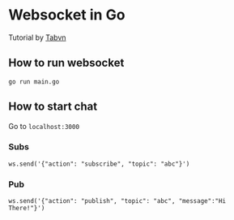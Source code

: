 # Websocket in Go

Tutorial by [Tabvn](https://www.youtube.com/watch?v=yyREnTgRTQ0)


## How to run websocket

```
go run main.go
```

## How to start chat
Go to `localhost:3000`

### Subs
```
ws.send('{"action": "subscribe", "topic": "abc"}')
```

### Pub
```
ws.send('{"action": "publish", "topic": "abc", "message":"Hi There!"}')
```
